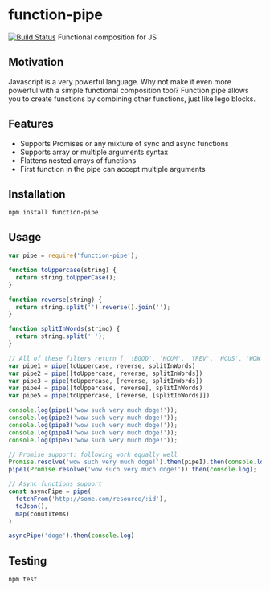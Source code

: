 # function-pipe
[![Build Status](https://travis-ci.org/acvos/function-pipe.svg?branch=master)](https://travis-ci.org/acvos/function-pipe)
Functional composition for JS

## Motivation
Javascript is a very powerful language. Why not make it even more powerful with a simple functional composition tool? Function pipe allows you to create functions by combining other functions, just like lego blocks.

## Features
- Supports Promises or any mixture of sync and async functions
- Supports array or multiple arguments syntax
- Flattens nested arrays of functions
- First function in the pipe can accept multiple arguments

## Installation

```
npm install function-pipe
```

## Usage

```javascript
var pipe = require('function-pipe');

function toUppercase(string) {
  return string.toUpperCase();
}

function reverse(string) {
  return string.split('').reverse().join('');
}

function splitInWords(string) {
  return string.split(' ');
}

// All of these filters return [ '!EGOD', 'HCUM', 'YREV', 'HCUS', 'WOW' ]
var pipe1 = pipe(toUppercase, reverse, splitInWords)
var pipe2 = pipe([toUppercase, reverse, splitInWords])
var pipe3 = pipe(toUppercase, [reverse, splitInWords])
var pipe4 = pipe([toUppercase, reverse], splitInWords)
var pipe5 = pipe(toUppercase, [reverse, [splitInWords]])

console.log(pipe1('wow such very much doge!'));
console.log(pipe2('wow such very much doge!'));
console.log(pipe3('wow such very much doge!'));
console.log(pipe4('wow such very much doge!'));
console.log(pipe5('wow such very much doge!'));

// Promise support: following work equally well
Promise.resolve('wow such very much doge!').then(pipe1).then(console.log);
pipe1(Promise.resolve('wow such very much doge!')).then(console.log);

// Async functions support
const asyncPipe = pipe(
  fetchFrom('http://some.com/resource/:id'),
  toJson(),
  map(conutItems)
)

asyncPipe('doge').then(console.log)
```

## Testing

```
npm test
```